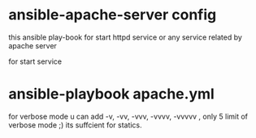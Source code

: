 # ansible-apache-server config


this ansible play-book for start httpd service or any service related by apache server 

for start service 
# ansible-playbook apache.yml 
for verbose mode u can add -v, -vv, -vvv, -vvvv, -vvvvv , only 5 limit of verbose mode ;) its suffcient for statics. 
